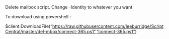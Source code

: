 Delete mailbox script. Change -Identity to whatever you want

To download using powershell :

$client.DownloadFile(“https://raw.githubusercontent.com/leeburridge/ScriptCentral/master/del-mbox/connect-365.ps1”,“connect-365.ps1”)
